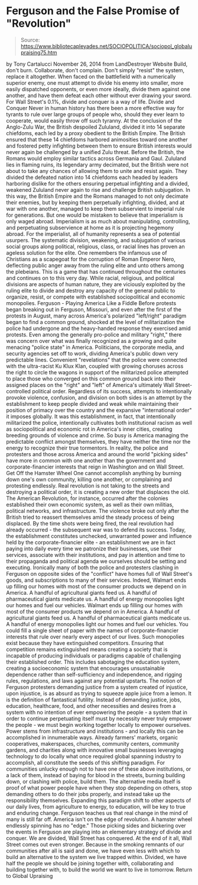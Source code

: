# Ferguson and the False Promise of "Revolution"

> Source: https://www.bibliotecapleyades.net/SOCIOPOLITICA/sociopol_globalupraising75.htm

by Tony Cartalucci
November 26, 2014
from LandDestroyer Website
Build, don't burn.
Collaborate, don't complain.
Don't simply "resist" the system, replace it altogether.
When faced on the battlefield with a numerically superior enemy, one must attempt to divide his enemy into smaller, more easily dispatched opponents, or even more ideally, divide them against one another, and have them defeat each other without ever drawing your sword.
For Wall Street's 0.1%, divide and conquer is a way of life.
Divide and Conquer Never in human history has there been a more effective way for tyrants to rule over large groups of people who, should they ever learn to cooperate, would easily throw off such tyranny. At the conclusion of the Anglo-Zulu War, the British despoiled Zululand, divided it into 14 separate chiefdoms, each led by a proxy obedient to the British Empire.
The British ensured that these 14 chiefdoms harbored animosities toward one another and fostered petty infighting between them to ensure British interests would never again be challenged by a unified Zulu threat.
Before the British, the Romans would employ similar tactics across Germania and Gaul.
Zululand lies in flaming ruins, its legendary army decimated,
but the British were not about to take any chances
of allowing them to unite and resist again.
They divided the defeated nation into 14 chiefdoms
each headed by leaders harboring dislike for the others
ensuring perpetual infighting and a divided, weakened Zululand
never again to rise and challenge British subjugation.
In this way, the British Empire and the Romans managed to not only decimate their enemies, but by keeping them perpetually infighting, divided, and at war with one another, managed to keep them subservient to imperial rule for generations.
But one would be mistaken to believe that imperialism is only waged abroad. Imperialism is as much about manipulating, controlling, and perpetuating subservience at home as it is projecting hegemony abroad.
For the imperialist, all of humanity represents a sea of potential usurpers.
The systematic division, weakening, and subjugation of various social groups along political, religious, class, or racial lines has proven an ageless solution for the elite.
One remembers the infamous use of Christians as a scapegoat for the corruption of Roman Emperor Nero, deflecting public anger away from the ruling elite and unto others among the plebeians. This is a game that has continued throughout the centuries and continues on to this very day.
While racial, religious, and political divisions are aspects of human nature, they are viciously exploited by the ruling elite to divide and destroy any capacity of the general public to organize, resist, or compete with established sociopolitical and economic monopolies.
Ferguson - Playing America Like a Fiddle
Before protests began breaking out in Ferguson, Missouri, and even after the first of the protests in August, many across America's polarized "left/right" paradigm began to find a common ground, shocked at the level of militarization the police had undergone and the heavy-handed response they exercised amid protests.
Even among the generally pro-police and military "right," there was concern over what was finally recognized as a growing and quite menacing "police state" in America. Politicians, the corporate media, and security agencies set off to work, dividing America's public down very predictable lines.
Convenient "revelations" that the police were connected with the ultra-racist Ku Klux Klan, coupled with growing choruses across the right to circle the wagons in support of the militarized police attempted to place those who converged on this common ground back into their assigned places on the "right" and "left" of America's ultimately Wall Street-controlled political order. Regardless of its success, attempts to intentionally provoke violence, confusion, and division on both sides is an attempt by the establishment to keep people divided and weak while maintaining their position of primacy over the country and the expansive "international order" it imposes globally.
It was this establishment, in fact, that intentionally militarized the police, intentionally cultivates both institutional racism as well as sociopolitical and economic rot in America's inner cities, creating breeding grounds of violence and crime.
So busy is America managing the predictable conflict amongst themselves, they have neither the time nor the energy to recognize their true tormentors.
In reality, the police and protesters and those across America and around the world "picking sides" have more in common with one another than the government and corporate-financier interests that reign in Washington and on Wall Street.
Get Off the Hamster Wheel
One cannot accomplish anything by burning down one's own community, killing one another, or complaining and protesting endlessly.
Real revolution is not taking to the streets and destroying a political order, it is creating a new order that displaces the old.
The American Revolution, for instance, occurred after the colonies established their own economic system, as well as their own militias, political networks, and infrastructure. The violence broke out only after the British tried to reassert themselves amid the steady process of being displaced.
By the time shots were being fired, the real revolution had already occurred - the subsequent war was to defend its success.
Today, the establishment constitutes unchecked, unwarranted power and influence held by the corporate-financier elite - an establishment we are in fact paying into daily every time we patronize their businesses, use their services, associate with their institutions, and pay in attention and time to their propaganda and political agenda we ourselves should be setting and executing.
Ironically many of both the police and protesters clashing in Ferguson on opposite sides of the "conflict" have homes full of Wall Street's goods, and subscriptions to many of their services.
Indeed,
Walmart ends up filling our homes with most of the consumer products we depend on in America. A handful of agricultural giants feed us. A handful of pharmaceutical giants medicate us. A handful of energy monopolies light our homes and fuel our vehicles.
Walmart ends up filling our homes with most of the consumer products we depend on in America.
A handful of agricultural giants feed us.
A handful of pharmaceutical giants medicate us.
A handful of energy monopolies light our homes and fuel our vehicles.
You could fill a single sheet of paper with the names of corporate-financier interests that rule over nearly every aspect of our lives. Such monopolies exist because they have extinguished competitors. Ensuring that competition remains extinguished means creating a society that is incapable of producing individuals or paradigms capable of challenging their established order.
This includes sabotaging the education system, creating a socioeconomic system that encourages unsustainable dependence rather than self-sufficiency and independence, and rigging rules, regulations, and laws against any potential upstarts. The notion of Ferguson protesters demanding justice from a system created of injustice, upon injustice, is as absurd as trying to squeeze apple juice from a lemon.
It is the definition of fantastical futility.
Instead of demanding justice, jobs, education, healthcare, food, and other necessities and desires from a system with no intention of ever empowering the people - a system that in order to continue perpetuating itself must by necessity never truly empower the people - we must begin working together locally to empower ourselves. Power stems from infrastructure and institutions - and locally this can be accomplished in innumerable ways.
Already farmers' markets, organic cooperatives, makerspaces, churches, community centers, community gardens, and charities along with innovative small businesses leveraging technology to do locally what once required global spanning industry to accomplish, all constitute the seeds of this shifting paradigm.
For communities unlucky enough not to have one of these above institutions, or a lack of them, instead of baying for blood in the streets, burning building down, or clashing with police, build them.
The alternative media itself is proof of what power people have when they stop depending on others, stop demanding others to do their jobs properly, and instead take up the responsibility themselves.
Expanding this paradigm shift to other aspects of our daily lives, from agriculture to energy, to education, will be key to true and enduring change. Ferguson teaches us that real change in the mind of many is still far off. America isn't on the edge of revolution. A hamster wheel endlessly spinning has no "edge." Those picking sides and bickering over the events in Ferguson are playing into an elementary strategy of divide and conquer.
We are divided, Wall Street has conquered. At the end of it all, Wall Street comes out even stronger. Because in the smoking remnants of our communities after all is said and done, we have even less with which to build an alternative to the system we live trapped within.
Divided, we have half the people we should be joining together with, collaborating and building together with, to build the world we want to live in tomorrow.
Return to Global Upraising
